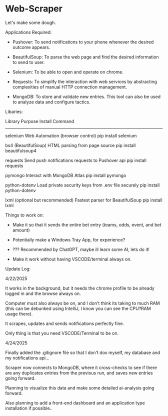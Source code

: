 # Web-Scraper

Let's make some dough.

Applications Required:

- Pushover: To send notifications to your phone whenever the desired outcome appears.

- BeautifulSoup: To parse the web page and find the desired information to send to user.

- Selenium: To be able to open and operate on chrome. 

- Requests: To simplify the interaction with web services by abstracting complexities of manual HTTP connection management.

- MongoDB: To store and validate new entries. This tool can also be used to analyze data and configure tactics.

Libaries:

Library                             Purpose                                                     Install Command
-------                             -------                                                     ---------------
selenium                            Web Automation (browser control)                            pip install selenium

bs4 (BeautifulSoup)                 HTML parsing from page source                               pip install beautifulsoup4

requests                            Send push notifications requests to Pushover api            pip install requests

pymongo                             Interact with MongoDB Atlas                                 pip install pymongo

python-dotenv                       Load private security keys from .env file securely          pip install python-dotenv

lxml (optional but recommended)     Fastest parser for BeautifulSoup                            pip install lxml


Things to work on:

- Make it so that it sends the entire bet entry (teams, odds, event, and bet amount)

- Potentially make a Windows Tray App, for experience?

- <Add AI-based alert filters> ??? Recommended by ChatGPT, maybe ill learn some AI, lets do it!

- Make it work without having VSCODE/terminal always on.


Update Log:

4/22/2025

It works in the background, but it needs the chrome profile to be already logged in and the browse always on.

Computer must also always be on, and I don't think its taking to much RAM (this can be debunked using IntelliJ, I know you can see the CPU?RAM usage there).

It scrapes, updates and sends notifications perfectly fine.

Only thing is that you need VSCODE/Terminal to be on.


4/24/2025

Finally added the .gitignore file so that I don't dox myself, my database and my notifications api...

Scraper now connects to MongoDB, where it cross-checks to see if there are any duplicates entries from the previous run, and saves new entries going forward.

Planning to visualize this data and make some detailed ai-analysis going forward.

Also planning to add a front-end dashboard and an application type installation if possible..